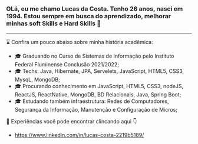 <!--
**lucascostadevrobot/lucascostadevrobot** is a ✨ _special_ ✨ repository because its `README.md` (this file) appears on your GitHub profile.

Here are some ideas to get you started:

- 🔭 I’m currently working on ...
- 🌱 I’m currently learning ...
- 👯 I’m looking to collaborate on ...
- 🤔 I’m looking for help with ...
- 💬 Ask me about ...
- 📫 How to reach me: ...
- 😄 Pronouns: ...
- ⚡ Fun fact: ...
-->

### OLá, eu me chamo Lucas da Costa. Tenho 26 anos, nasci em 1994. Estou sempre em busca do aprendizado, melhorar minhas soft Skills e Hard Skills 👋
________________________________________________________________________________________________________________________________________________________

 :hourglass:		Confira um pouco abaixo sobre minha história acadêmica:

- :mortar_board:	 Graduando no Curso de Sistemas de Informação pelo Instituto Federal Fluminense Conclusão 2021/2022;
- :mortar_board:	 Techs: Java, Hibernate, JPA, Servelets, JavaScript, HTML5, CSS3, MysqL, MongoDB;
- :mortar_board:	 Procurando conhecimento em JavaScript, HTML5, CSS3, nodeJS, ReactJS, ReactNative, MongoDB, BD Relacionais, Java, Spring Boot;
- :mortar_board:	 Estudando também infraestrutura: Redes de Computadores, Segurança da Informação, Manutenção e Configuração de Micros;

:dart:	Experiências você pode encontrar clincando aqui :point_down:	
- https://www.linkedin.com/in/lucas-costa-2219b5189/
